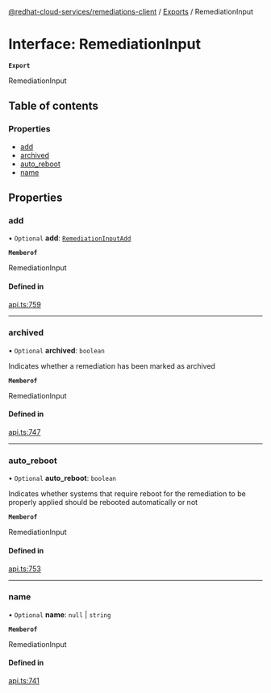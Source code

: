 [@redhat-cloud-services/remediations-client](../README.md) / [Exports](../modules.md) / RemediationInput

# Interface: RemediationInput

**`Export`**

RemediationInput

## Table of contents

### Properties

- [add](RemediationInput.md#add)
- [archived](RemediationInput.md#archived)
- [auto\_reboot](RemediationInput.md#auto_reboot)
- [name](RemediationInput.md#name)

## Properties

### add

• `Optional` **add**: [`RemediationInputAdd`](RemediationInputAdd.md)

**`Memberof`**

RemediationInput

#### Defined in

[api.ts:759](https://github.com/RedHatInsights/javascript-clients/blob/main/packages/remediations/api.ts#L759)

___

### archived

• `Optional` **archived**: `boolean`

Indicates whether a remediation has been marked as archived

**`Memberof`**

RemediationInput

#### Defined in

[api.ts:747](https://github.com/RedHatInsights/javascript-clients/blob/main/packages/remediations/api.ts#L747)

___

### auto\_reboot

• `Optional` **auto\_reboot**: `boolean`

Indicates whether systems that require reboot for the remediation to be properly applied should be rebooted automatically or not

**`Memberof`**

RemediationInput

#### Defined in

[api.ts:753](https://github.com/RedHatInsights/javascript-clients/blob/main/packages/remediations/api.ts#L753)

___

### name

• `Optional` **name**: ``null`` \| `string`

**`Memberof`**

RemediationInput

#### Defined in

[api.ts:741](https://github.com/RedHatInsights/javascript-clients/blob/main/packages/remediations/api.ts#L741)
